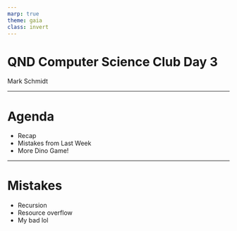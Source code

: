 ```yaml
---
marp: true
theme: gaia
class: invert
---
```


# QND Computer Science Club Day 3
Mark Schmidt

--- 

# Agenda

- Recap
- Mistakes from Last Week
- More Dino Game!

---

# Mistakes

- Recursion
- Resource overflow
- My bad lol
